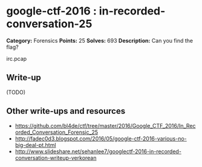 # google-ctf-2016 : in-recorded-conversation-25

**Category:** Forensics
**Points:** 25
**Solves:** 693
**Description:**
Can you find the flag?

irc.pcap

## Write-up

(TODO)

## Other write-ups and resources

* https://github.com/bl4de/ctf/tree/master/2016/Google_CTF_2016/In_Recorded_Conversation_Forensic_25
* http://fadec0d3.blogspot.com/2016/05/google-ctf-2016-various-no-big-deal-pt.html
* http://www.slideshare.net/sehanlee7/googlectf-2016-in-recorded-conversation-writeup-verkorean
